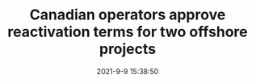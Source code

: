 ---
"title": "Canadian operators approve reactivation terms for two offshore projects"
"date": "2021-9-9 15:38:50"
"feed_name": "OFFSHOREMAG"
"feed_website": "https://www.offshore-mag.com/"
"feed_rss": "https://www.offshore-mag.com/__rss/website-scheduled-content.xml?input=%7B%22sectionAlias%22%3A%22home%22%7D"
"link": "https://www.offshore-mag.com/regional-reports/canada/article/14210040/canadian-operators-approve-reactivation-terms-for-two-offshore-projects"
"file": "_posts/-4578b0c07d841125bade35fac8d8b1947199f07d.md"
"accident": "0"
"drilling": "0"
---